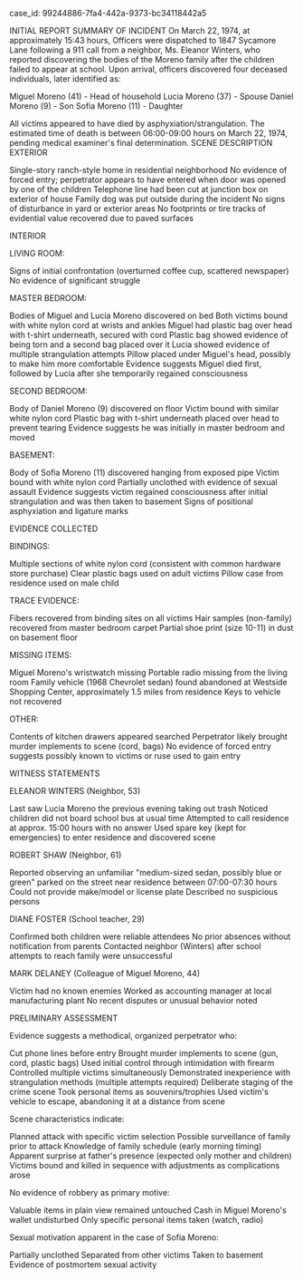 case_id: 99244886-7fa4-442a-9373-bc34118442a5

INITIAL REPORT
SUMMARY OF INCIDENT
On March 22, 1974, at approximately 15:43 hours, Officers were dispatched to 1847 Sycamore Lane following a 911 call from a neighbor, Ms. Eleanor Winters, who reported discovering the bodies of the Moreno family after the children failed to appear at school. Upon arrival, officers discovered four deceased individuals, later identified as:

Miguel Moreno (41) - Head of household
Lucia Moreno (37) - Spouse
Daniel Moreno (9) - Son
Sofia Moreno (11) - Daughter

All victims appeared to have died by asphyxiation/strangulation. The estimated time of death is between 06:00-09:00 hours on March 22, 1974, pending medical examiner's final determination.
SCENE DESCRIPTION
EXTERIOR

Single-story ranch-style home in residential neighborhood
No evidence of forced entry; perpetrator appears to have entered when door was opened by one of the children
Telephone line had been cut at junction box on exterior of house
Family dog was put outside during the incident
No signs of disturbance in yard or exterior areas
No footprints or tire tracks of evidential value recovered due to paved surfaces

INTERIOR

LIVING ROOM:

Signs of initial confrontation (overturned coffee cup, scattered newspaper)
No evidence of significant struggle


MASTER BEDROOM:

Bodies of Miguel and Lucia Moreno discovered on bed
Both victims bound with white nylon cord at wrists and ankles
Miguel had plastic bag over head with t-shirt underneath, secured with cord
Plastic bag showed evidence of being torn and a second bag placed over it
Lucia showed evidence of multiple strangulation attempts
Pillow placed under Miguel's head, possibly to make him more comfortable
Evidence suggests Miguel died first, followed by Lucia after she temporarily regained consciousness


SECOND BEDROOM:

Body of Daniel Moreno (9) discovered on floor
Victim bound with similar white nylon cord
Plastic bag with t-shirt underneath placed over head to prevent tearing
Evidence suggests he was initially in master bedroom and moved


BASEMENT:

Body of Sofia Moreno (11) discovered hanging from exposed pipe
Victim bound with white nylon cord
Partially unclothed with evidence of sexual assault
Evidence suggests victim regained consciousness after initial strangulation and was then taken to basement
Signs of positional asphyxiation and ligature marks



EVIDENCE COLLECTED

BINDINGS:

Multiple sections of white nylon cord (consistent with common hardware store purchase)
Clear plastic bags used on adult victims
Pillow case from residence used on male child


TRACE EVIDENCE:

Fibers recovered from binding sites on all victims
Hair samples (non-family) recovered from master bedroom carpet
Partial shoe print (size 10-11) in dust on basement floor


MISSING ITEMS:

Miguel Moreno's wristwatch missing
Portable radio missing from the living room
Family vehicle (1968 Chevrolet sedan) found abandoned at Westside Shopping Center, approximately 1.5 miles from residence
Keys to vehicle not recovered


OTHER:

Contents of kitchen drawers appeared searched
Perpetrator likely brought murder implements to scene (cord, bags)
No evidence of forced entry suggests possibly known to victims or ruse used to gain entry



WITNESS STATEMENTS

ELEANOR WINTERS (Neighbor, 53)

Last saw Lucia Moreno the previous evening taking out trash
Noticed children did not board school bus at usual time
Attempted to call residence at approx. 15:00 hours with no answer
Used spare key (kept for emergencies) to enter residence and discovered scene


ROBERT SHAW (Neighbor, 61)

Reported observing an unfamiliar "medium-sized sedan, possibly blue or green" parked on the street near residence between 07:00-07:30 hours
Could not provide make/model or license plate
Described no suspicious persons


DIANE FOSTER (School teacher, 29)

Confirmed both children were reliable attendees
No prior absences without notification from parents
Contacted neighbor (Winters) after school attempts to reach family were unsuccessful


MARK DELANEY (Colleague of Miguel Moreno, 44)

Victim had no known enemies
Worked as accounting manager at local manufacturing plant
No recent disputes or unusual behavior noted



PRELIMINARY ASSESSMENT

Evidence suggests a methodical, organized perpetrator who:

Cut phone lines before entry
Brought murder implements to scene (gun, cord, plastic bags)
Used initial control through intimidation with firearm
Controlled multiple victims simultaneously
Demonstrated inexperience with strangulation methods (multiple attempts required)
Deliberate staging of the crime scene
Took personal items as souvenirs/trophies
Used victim's vehicle to escape, abandoning it at a distance from scene


Scene characteristics indicate:

Planned attack with specific victim selection
Possible surveillance of family prior to attack
Knowledge of family schedule (early morning timing)
Apparent surprise at father's presence (expected only mother and children)
Victims bound and killed in sequence with adjustments as complications arose


No evidence of robbery as primary motive:

Valuable items in plain view remained untouched
Cash in Miguel Moreno's wallet undisturbed
Only specific personal items taken (watch, radio)


Sexual motivation apparent in the case of Sofia Moreno:

Partially unclothed
Separated from other victims
Taken to basement
Evidence of postmortem sexual activity

